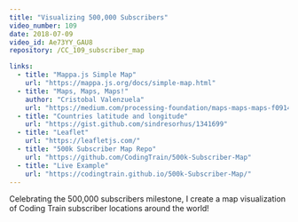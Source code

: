 ```yaml
---
title: "Visualizing 500,000 Subscribers"
video_number: 109
date: 2018-07-09
video_id: Ae73YY_GAU8
repository: /CC_109_subscriber_map

links:
  - title: "Mappa.js Simple Map"
    url: "https://mappa.js.org/docs/simple-map.html"
  - title: "Maps, Maps, Maps!"
    author: "Cristobal Valenzuela"
    url: "https://medium.com/processing-foundation/maps-maps-maps-f0914218c87b"
  - title: "Countries latitude and longitude"
    url: "https://gist.github.com/sindresorhus/1341699"
  - title: "Leaflet"
    url: "https://leafletjs.com/"
  - title: "500k Subscriber Map Repo"
    url: "https://github.com/CodingTrain/500k-Subscriber-Map"
  - title: "Live Example"
    url: "https://codingtrain.github.io/500k-Subscriber-Map/"
---
```


Celebrating the 500,000 subscribers milestone, I create a map visualization of Coding Train subscriber locations around the world!

